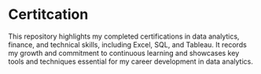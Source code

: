 # Certitcation
This repository highlights my completed certifications in data analytics, finance, and technical skills, including Excel, SQL, and Tableau. It records my growth and commitment to continuous learning and showcases key tools and techniques essential for my career development in data analytics.
